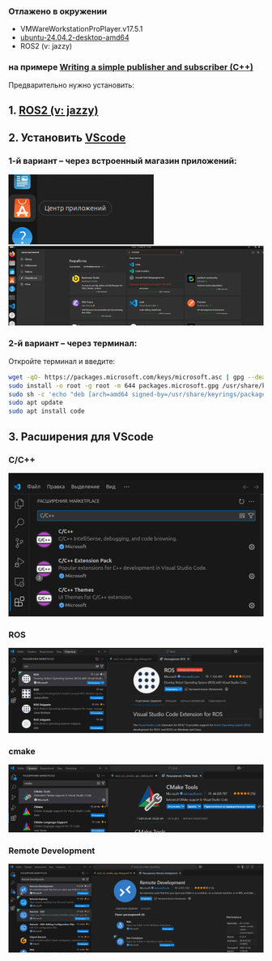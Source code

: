 ### Отлажено в окружении
- VMWareWorkstationProPlayer.v17.5.1
- [ubuntu-24.04.2-desktop-amd64](https://ubuntu.com/download/desktop/thank-you?version=24.04.2&architecture=amd64&lts=true)
- ROS2 (v: jazzy)
### на примере [Writing a simple publisher and subscriber (C++)](https://docs.ros.org/en/jazzy/Tutorials/Beginner-Client-Libraries/Writing-A-Simple-Cpp-Publisher-And-Subscriber.html)

Предварительно нужно установить:
## 1. [ROS2 (v: jazzy)](https://docs.ros.org/en/jazzy/Installation/Ubuntu-Install-Debs.html)
## 2. Установить [VScode]((https://code.visualstudio.com/))
### 1-й вариант – через встроенный магазин приложений:
![alt text](../images/image.png)
![alt text](../images/image2.png)

### 2-й вариант – через терминал:
Откройте терминал и введите:
```bash
wget -qO- https://packages.microsoft.com/keys/microsoft.asc | gpg --dearmor > packages.microsoft.gpg
sudo install -o root -g root -m 644 packages.microsoft.gpg /usr/share/keyrings/
sudo sh -c 'echo "deb [arch=amd64 signed-by=/usr/share/keyrings/packages.microsoft.gpg] https://packages.microsoft.com/repos/vscode stable main" > /etc/apt/sources.list.d/vscode.list'
sudo apt update
sudo apt install code
```
## 3. Расширения для VScode
### C/C++
![alt text](../images/image3.png)
### ROS
![alt text](../images/image4.png)
### cmake
![alt text](../images/image5.png)
### Remote Development
![alt text](../images/image10.png)